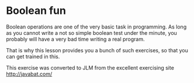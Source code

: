 # Boolean fun #

Boolean operations are one of the very basic task in programming.
As long as you cannot write a not so simple boolean test under the
minute, you probably will have a very bad time writing a real
program.

That is why this lesson provides you a bunch of such exercises, so
that you can get trained in this.

This exercise was converted to JLM from the excellent exercising site http://javabat.com/

